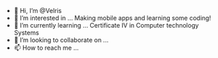- 👋 Hi, I’m @Velris
- 👀 I’m interested in ...
Making mobile apps and learning some coding!
- 🌱 I’m currently learning ...
Certificate IV in Computer technology Systems
- 💞️ I’m looking to collaborate on ...
- 📫 How to reach me ...

<!---
Velris/Velris is a ✨ special ✨ repository because its `README.md` (this file) appears on your GitHub profile.
You can click the Preview link to take a look at your changes.
--->
